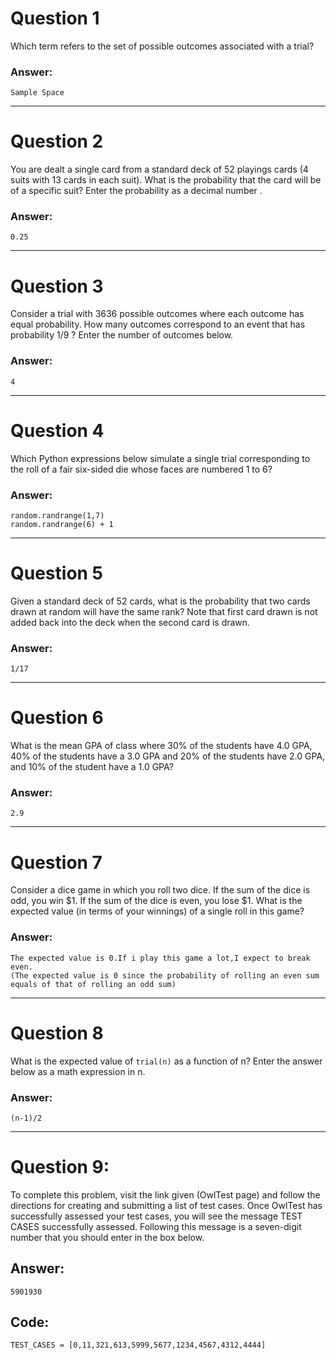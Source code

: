 # Question 1
  Which term refers to the set of possible outcomes associated with a trial?
  
### Answer:
    Sample Space
  
----
# Question 2
  You are dealt a single card from a standard deck of 52 playings cards (4 suits with 13 cards in each suit). What is the probability that the card will be of a specific suit? Enter the probability as a decimal number .
  
### Answer:
    0.25
  
----
# Question 3
  Consider a trial with 3636 possible outcomes where each outcome has equal probability. How many outcomes correspond to an event that has probability 1/9 ? Enter the number of outcomes below.
  
### Answer:
    4
  
----
# Question 4
  Which Python expressions below simulate a single trial corresponding to the roll of a fair six-sided die whose faces are numbered 1 to 6?
  
### Answer:
    random.randrange(1,7)
    random.randrange(6) + 1

----
# Question 5
  Given a standard deck of 52 cards, what is the probability that two cards drawn at random will have the same rank? Note that first card drawn is not added back into the deck when the second card is drawn.
  
### Answer:
    1/17
  
----
# Question 6
  What is the mean GPA of class where 30% of the students have 4.0 GPA, 40% of the students have a 3.0 GPA and 20% of the students have 2.0 GPA, and 10% of the student have a 1.0 GPA?
  
### Answer:
    2.9
  
----
# Question 7
  Consider a dice game in which you roll two dice. If the sum of the dice is odd, you win $1. If the sum of the dice is even, you lose $1. What is the expected value (in terms of your winnings) of a single roll in this game?
  
### Answer:
    The expected value is 0.If i play this game a lot,I expect to break even.
    (The expected value is 0 since the probability of rolling an even sum equals of that of rolling an odd sum)
  
----
# Question 8
  What is the expected value of `trial(n)` as a function of n? Enter the answer below as a math expression in n.
  
### Answer:
    (n-1)/2

----
# Question 9:
  To complete this problem, visit the link given (OwlTest page) and follow the directions for creating and submitting a list of test cases. Once OwlTest has successfully assessed your test cases, you will see the message TEST CASES successfully assessed. Following this message is a seven-digit number that you should enter in the box below.

## Answer:
    5901930

## Code:
    TEST_CASES = [0,11,321,613,5999,5677,1234,4567,4312,4444]
